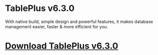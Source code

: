 # TablePlus v6.3.0

With native build, simple design and powerful features, it makes database management easier, faster & more efficient for you.

# [Download TablePlus v6.3.0](https://developer.team/database-development/35311-tableplus-v630.html)
